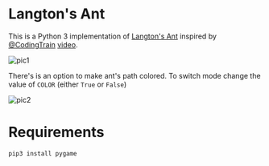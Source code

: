 # Langton's Ant

This is a Python 3 implementation of [Langton's Ant](https://en.wikipedia.org/wiki/Langton%27s_ant) inspired by [@CodingTrain](http://youtube.com/thecodingtrain) [video](https://www.youtube.com/watch?v=G1EgjgMo48U&t=1s).

![pic1](https://imgur.com/nGL6Phe.png)

There's is an option to make ant's path colored. To switch mode change the value of ```COLOR``` (either ```True``` or ```False```)

![pic2](https://imgur.com/iOPADrq.png)

# Requirements

```python
pip3 install pygame
```
